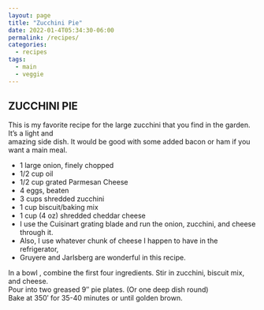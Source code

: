 ```yaml
---
layout: page
title: "Zucchini Pie"
date: 2022-01-4T05:34:30-06:00
permalink: /recipes/
categories:
  - recipes
tags:
  - main
  - veggie
---
```

## ZUCCHINI PIE
This is my favorite recipe for the large zucchini that you find in the garden. It’s a light and  
amazing side dish. It would be good with some added bacon or ham if you want a main meal.

- 1 large onion, finely chopped
- 1/2 cup oil
- 1/2 cup grated Parmesan Cheese
- 4 eggs, beaten
- 3 cups shredded zucchini
- 1 cup biscuit/baking mix
- 1 cup (4 oz) shredded cheddar cheese
- I use the Cuisinart grating blade and run the onion, zucchini, and cheese through it.  
- Also, I use whatever chunk of cheese I happen to have in the refrigerator,  
- Gruyere and Jarlsberg are wonderful in this recipe.

In a bowl , combine the first four ingredients. Stir in zucchini, biscuit mix, and cheese.  
Pour into two greased 9″ pie plates. (Or one deep dish round)  
Bake at 350′ for 35-40 minutes or until golden brown.

